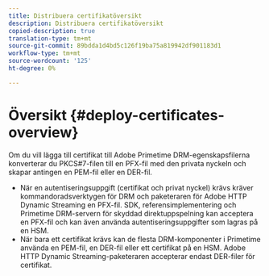 ```yaml
---
title: Distribuera certifikatöversikt
description: Distribuera certifikatöversikt
copied-description: true
translation-type: tm+mt
source-git-commit: 89bdda1d4bd5c126f19ba75a819942df901183d1
workflow-type: tm+mt
source-wordcount: '125'
ht-degree: 0%

---
```



# Översikt {#deploy-certificates-overview}

Om du vill lägga till certifikat till Adobe Primetime DRM-egenskapsfilerna konverterar du PKCS#7-filen till en PFX-fil med den privata nyckeln och skapar antingen en PEM-fil eller en DER-fil.

* När en autentiseringsuppgift (certifikat och privat nyckel) krävs kräver kommandoradsverktygen för DRM och paketeraren för Adobe HTTP Dynamic Streaming en PFX-fil. SDK, referensimplementering och Primetime DRM-servern för skyddad direktuppspelning kan acceptera en PFX-fil och kan även använda autentiseringsuppgifter som lagras på en HSM.
* När bara ett certifikat krävs kan de flesta DRM-komponenter i Primetime använda en PEM-fil, en DER-fil eller ett certifikat på en HSM. Adobe HTTP Dynamic Streaming-paketeraren accepterar endast DER-filer för certifikat.
